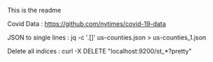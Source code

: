 This is the readme

Covid Data : https://github.com/nytimes/covid-19-data

JSON to single lines : jq -c '.[]' us-counties.json > us-counties_1.json

Delete all indices : curl -X DELETE "localhost:9200/st_*?pretty"
